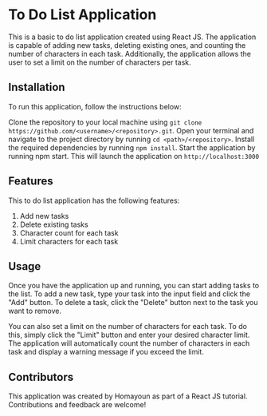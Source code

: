 # To Do List Application
This is a basic to do list application created using React JS. The application is capable of adding new tasks, deleting existing ones, and counting the number of characters in each task. Additionally, the application allows the user to set a limit on the number of characters per task.

## Installation
To run this application, follow the instructions below:

Clone the repository to your local machine using `git clone https://github.com/<username>/<repository>.git`.
Open your terminal and navigate to the project directory by running `cd <path>/<repository>`.
Install the required dependencies by running `npm install`.
Start the application by running npm start. This will launch the application on `http://localhost:3000`
## Features
This to do list application has the following features:

1. Add new tasks
2. Delete existing tasks
3. Character count for each task
4. Limit characters for each task
## Usage
Once you have the application up and running, you can start adding tasks to the list. To add a new task, type your task into the input field and click the "Add" button. To delete a task, click the "Delete" button next to the task you want to remove.

You can also set a limit on the number of characters for each task. To do this, simply click the "Limit" button and enter your desired character limit. The application will automatically count the number of characters in each task and display a warning message if you exceed the limit.

## Contributors
This application was created by Homayoun as part of a React JS tutorial. Contributions and feedback are welcome!
